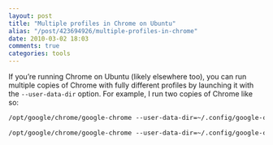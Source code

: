 ```yaml
---
layout: post
title: "Multiple profiles in Chrome on Ubuntu"
alias: "/post/423694926/multiple-profiles-in-chrome"
date: 2010-03-02 18:03
comments: true
categories: tools
---
```


<p>If you&#8217;re running Chrome on Ubuntu (likely elsewhere too), you can run multiple copies of Chrome with fully different profiles by launching it with the <code>--user-data-dir</code> option.  For example, I run two copies of Chrome like so:

<pre><div style="font-size: 0.9em">/opt/google/chrome/google-chrome --user-data-dir=~/.config/google-chrome-work &amp;

/opt/google/chrome/google-chrome --user-data-dir=~/.config/google-chrome-personal &amp;

</div></pre></p>
